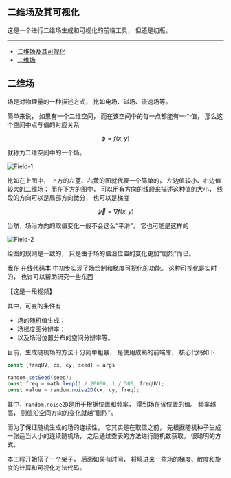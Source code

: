 ## 二维场及其可视化

这是一个进行二维场生成和可视化的前端工具，
但还是初版。

---

- [二维场及其可视化](#二维场及其可视化)
- [二维场](#二维场)

## 二维场

场是对物理量的一种描述方式，
比如电场、磁场、流速场等。

简单来说，
如果有一个二维空间，
而在该空间中的每一点都能有一个值，
那么这个空间中点与值的对应关系

$$\phi=f(x, y)$$

就称为二维空间中的一个场。

![Field-1](./field-1.png)

比如在上图中，
上方的左蓝、右黄的图就代表一个简单的，
左边值较小、右边值较大的二维场；
而在下方的图中，
可以用有方向的线段来描述这种值的大小，
线段的方向可以是局部方向微分，
也可以是梯度

$$\vec{\psi} = \nabla f(x, y)$$

当然，场沿方向的取值变化一般不会这么“平滑”，
它也可能是这样的

![Field-2](./field-2.png)

绘图的规则是一致的，
只是由于场的值沿位置的变化更加“剧烈”而已。

我在
[在线代码本](https://observablehq.com/@listenzcc/relationship-between-field-and-direction "在线代码本")
中初步实现了场绘制和梯度可视化的功能。
这种可视化是实时的，
也许可以帮助研究一些东西

【这是一段视频】

其中，可变的条件有

- 场的随机值生成；
- 场梯度图分辨率；
- 以及场沿位置分布的空间分辨率等。

目前，生成随机场的方法十分简单粗暴，
是使用成熟的前端库，
核心代码如下

```javascript
const {freqUV, cx, cy, seed} = args

random.setSeed(seed);
const freq = math.lerp(1 / 20000, 1 / 500, freqUV);
const value = random.noise2D(cx, cy, freq);
```

其中，`random.noise2D`是用于根据位置和频率，
得到场在该位置的值。
频率越高，
则值沿空间方向的变化就越“剧烈”。

而为了保证随机生成的场的连续性，
它其实是在取值之前，
先根据随机种子生成一张适当大小的连续随机场，
之后通过查表的方法进行随机数获取。
很聪明的方式。

本工程开始搭了一个架子，
后面如果有时间，
将填进来一些场的梯度、散度和旋度的计算和可视化方法代码。